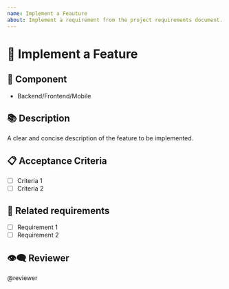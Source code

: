```yaml
---
name: Implement a Feauture
about: Implement a requirement from the project requirements document.
---
```


# 📌 Implement a Feature
## 🏡 Component
- Backend/Frontend/Mobile

## 📚 Description
A clear and concise description of the feature to be implemented.

## 📋 Acceptance Criteria
- [ ] Criteria 1
- [ ] Criteria 2

## 📃 Related requirements
- [ ] Requirement 1
- [ ] Requirement 2

## 👁‍🗨 Reviewer
@reviewer
